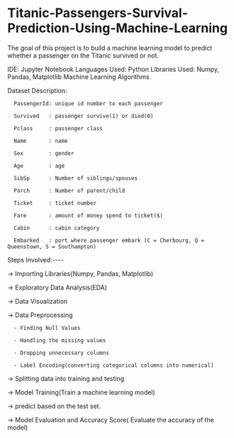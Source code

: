 # Titanic-Passengers-Survival-Prediction-Using-Machine-Learning

The goal of this project is to build a machine learning model to predict whether a passenger on the Titanic survived or not.


IDE: Jupyter Notebook
Languages Used: Python
Libraries Used: Numpy, Pandas, Matplotlib
Machine Learning Algorithms


Dataset Description:

      PassengerId: unique id number to each passenger
      
      Survived   : passenger survive(1) or died(0)

      Pclass     : passenger class
      
      Name       : name
      
      Sex        : gender

      Age        : age
      
      SibSp      : Number of siblings/spouses
      
      Parch      : Number of parent/child
      
      Ticket     : ticket number
      
      Fare       : amount of money spend to ticket($)
      
      Cabin      : cabin category
      
      Embarked   : port where passenger embark (C = Cherbourg, Q = Queenstown, S = Southampton)


Steps Involved:----

  -> Importing Libraries(Numpy, Pandas, Matplotlib)

  
  -> Exploratory Data Analysis(EDA)
  
  -> Data Visualization
  
  -> Data Preprocessing
  
      - Finding Null Values
      
      - Handling the missing values
      
      - Dropping unnecessary columns
      
      - Label Encoding(converting categorical columns into numerical)
 
  -> Splitting data into training and testing
  
  -> Model Training(Train a machine learning model)
  
  -> predict based on the test set.
  
  -> Model Evaluation and Accuracy Score( Evaluate the accuracy of the model)


